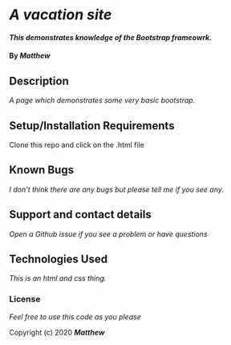 # _A vacation site_

#### _This demonstrates knowledge of the Bootstrap frameowrk._

#### By _**Matthew**_

## Description

_A page which demonstrates some very basic bootstrap._

## Setup/Installation Requirements

Clone this repo and click on the .html file

## Known Bugs

_I don't think there are any bugs but please tell me if you see any._

## Support and contact details

_Open a Github issue if you see a problem or have questions_

## Technologies Used

_This is an html and css thing._

### License

*Feel free to use this code as you please*

Copyright (c) 2020 **_Matthew_**